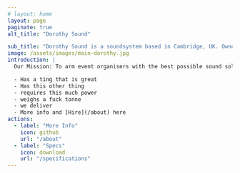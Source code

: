 ```yaml
---
# layout: home
layout: page
paginate: true
alt_title: "Dorothy Sound"

sub_title: "Dorothy Sound is a soundsystem based in Cambridge, UK. Owned and run by audiophiles, we love nothing more than seeing smiling faces on the dance floor." 
image: /assets/images/main-dorothy.jpg
introduction: |
  Our Mission: To arm event organisers with the best possible sound solution. **Dorothy Sound** is available for hire in Cambridge, London, Norfolk, Essex and even further afield!

  - Has a ting that is great
  - Has this other thing
  - requires this much power
  - weighs a fuck tonne
  - we deliver
  - More info and [Hire](/about) here
actions:
  - label: "More Info"
    icon: github
    url: "/about"
  - label: "Specs"
    icon: download
    url: "/specifications"
---
```

